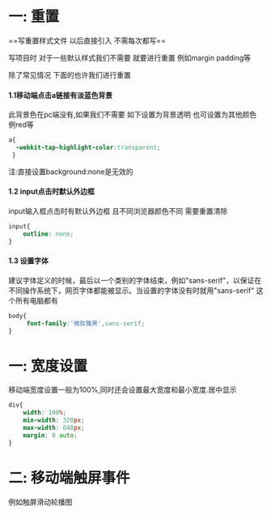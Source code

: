 # 一: 重置

==写重置样式文件 以后直接引入 不需每次都写==

写项目时 对于一些默认样式我们不需要 就要进行重置 例如margin padding等

除了常见情况 下面的也许我们进行重置

#### 1.1移动端点击a链接有淡蓝色背景

 此背景色在pc端没有,如果我们不需要 如下设置为背景透明 也可设置为其他颜色 例red等 

```css
a{
  -webkit-tap-highlight-color:transparent; 
 }
```

注:直接设置background:none是无效的

#### 1.2 input点击时默认外边框

input输入框点击时有默认外边框 且不同浏览器颜色不同 需要重置清除

```css
input{
    outline: none;
}
```

#### 1.3 设置字体

建议字体定义的时候，最后以一个类别的字体结束，例如"sans-serif"，以保证在不同操作系统下，网页字体都能被显示。当设置的字体没有时就用"sans-serif" 这个所有电脑都有

```css
body{
     font-family:'微软雅黑',sans-serif;
}
```

# 一: 宽度设置

移动端宽度设置一般为100%,同时还会设置最大宽度和最小宽度.居中显示

```css
div{
    width: 100%;
    min-width: 320px;
    max-width: 640px;
    margin: 0 auto;
}
```

# 二: 移动端触屏事件

例如触屏滑动轮播图

